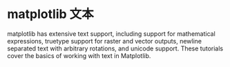 # matplotlib 文本

matplotlib has extensive text support, including support for mathematical expressions, truetype support for raster and vector outputs, newline separated text with arbitrary rotations, and unicode support. These tutorials cover the basics of working with text in Matplotlib.